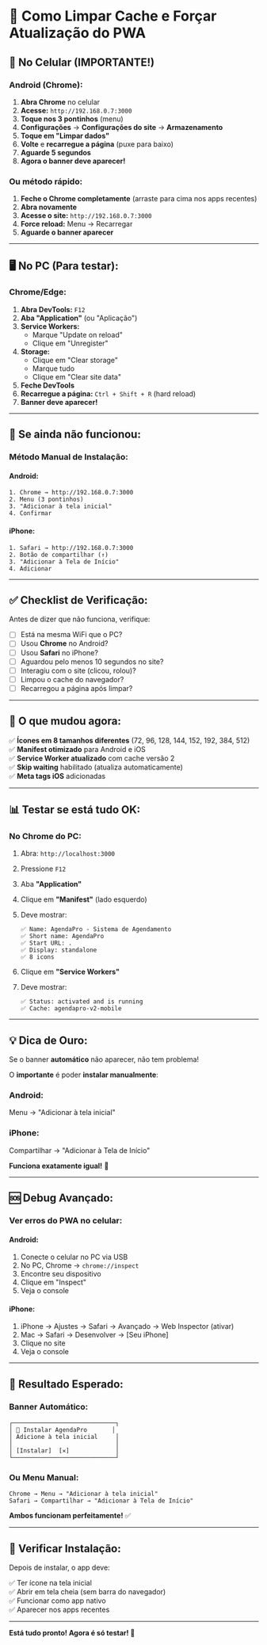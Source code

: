 # 🧹 Como Limpar Cache e Forçar Atualização do PWA

## 📱 **No Celular (IMPORTANTE!)**

### **Android (Chrome):**

1. **Abra Chrome** no celular
2. **Acesse:** `http://192.168.0.7:3000`
3. **Toque nos 3 pontinhos** (menu)
4. **Configurações** → **Configurações do site** → **Armazenamento**
5. **Toque em "Limpar dados"**
6. **Volte** e **recarregue a página** (puxe para baixo)
7. **Aguarde 5 segundos**
8. **Agora o banner deve aparecer!**

### **Ou método rápido:**

1. **Feche o Chrome completamente** (arraste para cima nos apps recentes)
2. **Abra novamente**
3. **Acesse o site:** `http://192.168.0.7:3000`
4. **Force reload:** Menu → Recarregar
5. **Aguarde o banner aparecer**

---

## 🖥️ **No PC (Para testar):**

### **Chrome/Edge:**

1. **Abra DevTools:** `F12`
2. **Aba "Application"** (ou "Aplicação")
3. **Service Workers:**
   - Marque "Update on reload"
   - Clique em "Unregister"
4. **Storage:**
   - Clique em "Clear storage"
   - Marque tudo
   - Clique em "Clear site data"
5. **Feche DevTools**
6. **Recarregue a página:** `Ctrl + Shift + R` (hard reload)
7. **Banner deve aparecer!**

---

## 🔄 **Se ainda não funcionou:**

### **Método Manual de Instalação:**

#### **Android:**
```
1. Chrome → http://192.168.0.7:3000
2. Menu (3 pontinhos)
3. "Adicionar à tela inicial"
4. Confirmar
```

#### **iPhone:**
```
1. Safari → http://192.168.0.7:3000
2. Botão de compartilhar (↑)
3. "Adicionar à Tela de Início"
4. Adicionar
```

---

## ✅ **Checklist de Verificação:**

Antes de dizer que não funciona, verifique:

- [ ] Está na mesma WiFi que o PC?
- [ ] Usou **Chrome** no Android?
- [ ] Usou **Safari** no iPhone?
- [ ] Aguardou pelo menos 10 segundos no site?
- [ ] Interagiu com o site (clicou, rolou)?
- [ ] Limpou o cache do navegador?
- [ ] Recarregou a página após limpar?

---

## 🚀 **O que mudou agora:**

✅ **Ícones em 8 tamanhos diferentes** (72, 96, 128, 144, 152, 192, 384, 512)  
✅ **Manifest otimizado** para Android e iOS  
✅ **Service Worker atualizado** com cache versão 2  
✅ **Skip waiting** habilitado (atualiza automaticamente)  
✅ **Meta tags iOS** adicionadas  

---

## 📊 **Testar se está tudo OK:**

### **No Chrome do PC:**

1. Abra: `http://localhost:3000`
2. Pressione `F12`
3. Aba **"Application"**
4. Clique em **"Manifest"** (lado esquerdo)
5. Deve mostrar:
   ```
   ✅ Name: AgendaPro - Sistema de Agendamento
   ✅ Short name: AgendaPro
   ✅ Start URL: .
   ✅ Display: standalone
   ✅ 8 icons
   ```

6. Clique em **"Service Workers"**
7. Deve mostrar:
   ```
   ✅ Status: activated and is running
   ✅ Cache: agendapro-v2-mobile
   ```

---

## 💡 **Dica de Ouro:**

Se o banner **automático** não aparecer, não tem problema!

O **importante** é poder **instalar manualmente**:

### **Android:**
Menu → "Adicionar à tela inicial"

### **iPhone:**
Compartilhar → "Adicionar à Tela de Início"

**Funciona exatamente igual!** 🎉

---

## 🆘 **Debug Avançado:**

### **Ver erros do PWA no celular:**

#### **Android:**
1. Conecte o celular no PC via USB
2. No PC, Chrome → `chrome://inspect`
3. Encontre seu dispositivo
4. Clique em "Inspect"
5. Veja o console

#### **iPhone:**
1. iPhone → Ajustes → Safari → Avançado → Web Inspector (ativar)
2. Mac → Safari → Desenvolver → [Seu iPhone]
3. Clique no site
4. Veja o console

---

## 📱 **Resultado Esperado:**

### **Banner Automático:**
```
┌─────────────────────────────┐
│ 📱 Instalar AgendaPro       │
│ Adicione à tela inicial     │
│                             │
│ [Instalar]  [✕]             │
└─────────────────────────────┘
```

### **Ou Menu Manual:**
```
Chrome → Menu → "Adicionar à tela inicial"
Safari → Compartilhar → "Adicionar à Tela de Início"
```

**Ambos funcionam perfeitamente!** ✅

---

## 🎯 **Verificar Instalação:**

Depois de instalar, o app deve:

✅ Ter ícone na tela inicial  
✅ Abrir em tela cheia (sem barra do navegador)  
✅ Funcionar como app nativo  
✅ Aparecer nos apps recentes  

---

**Está tudo pronto! Agora é só testar! 🚀**

